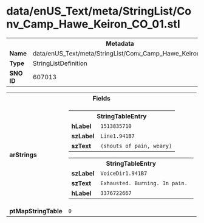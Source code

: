 <h1>data/enUS_Text/meta/StringList/Conv_Camp_Hawe_Keiron_CO_01.stl</h1><table><tr><th colspan="100%">Metadata</th></tr><tr><td><b>Name</b></td><td>data/enUS_Text/meta/StringList/Conv_Camp_Hawe_Keiron_CO_01.stl</td></tr><tr><td><b>Type</b></td><td>StringListDefinition</td></tr><tr><td><b>SNO ID</b></td><td>607013</td></tr></table>

<table><tr><th colspan="100%">Fields</th></tr><tr><td><b>arStrings</b></td><td><table><tr><th colspan="100%">StringTableEntry</th></tr><tr><td><b>hLabel</b></td><td><code>1513835710</code></td></tr><tr><td><b>szLabel</b></td><td><code>Line1.941B7</code></td></tr><tr><td><b>szText</b></td><td><code>(shouts of pain, weary)</code></td></tr></table>


<table><tr><th colspan="100%">StringTableEntry</th></tr><tr><td><b>szLabel</b></td><td><code>VoiceDir1.941B7</code></td></tr><tr><td><b>szText</b></td><td><code>Exhausted. Burning. In pain. </code></td></tr><tr><td><b>hLabel</b></td><td><code>3376722667</code></td></tr></table>


</td></tr><tr><td><b>ptMapStringTable</b></td><td><code>0</code></td></tr></table>


